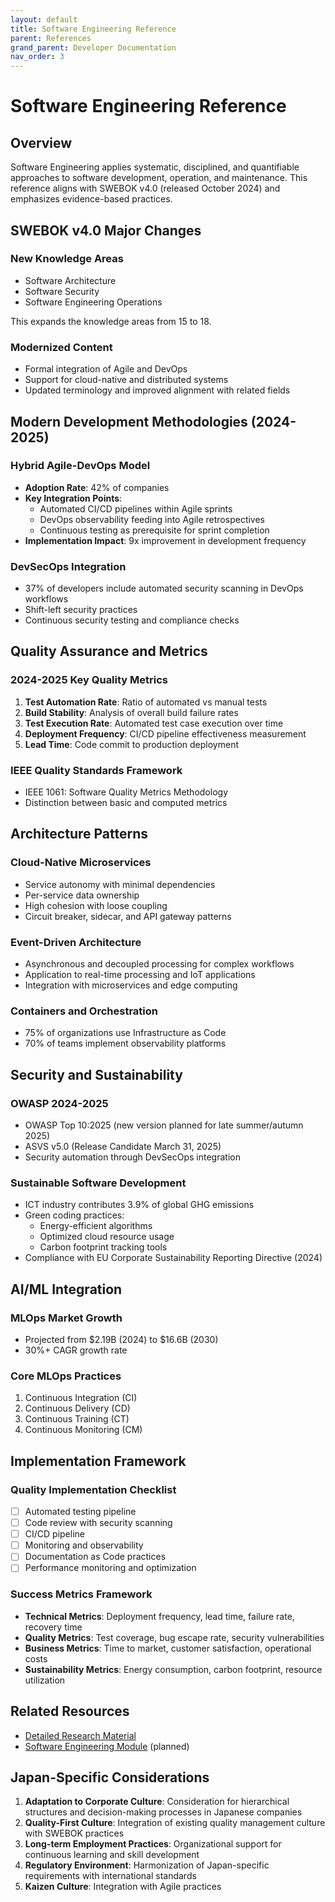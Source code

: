 ```yaml
---
layout: default
title: Software Engineering Reference
parent: References
grand_parent: Developer Documentation
nav_order: 3
---
```


# Software Engineering Reference

## Overview

Software Engineering applies systematic, disciplined, and quantifiable approaches to software development, operation, and maintenance. This reference aligns with SWEBOK v4.0 (released October 2024) and emphasizes evidence-based practices.

## SWEBOK v4.0 Major Changes

### New Knowledge Areas
- Software Architecture
- Software Security
- Software Engineering Operations

This expands the knowledge areas from 15 to 18.

### Modernized Content
- Formal integration of Agile and DevOps
- Support for cloud-native and distributed systems
- Updated terminology and improved alignment with related fields

## Modern Development Methodologies (2024-2025)

### Hybrid Agile-DevOps Model
- **Adoption Rate**: 42% of companies
- **Key Integration Points**:
  - Automated CI/CD pipelines within Agile sprints
  - DevOps observability feeding into Agile retrospectives
  - Continuous testing as prerequisite for sprint completion
- **Implementation Impact**: 9x improvement in development frequency

### DevSecOps Integration
- 37% of developers include automated security scanning in DevOps workflows
- Shift-left security practices
- Continuous security testing and compliance checks

## Quality Assurance and Metrics

### 2024-2025 Key Quality Metrics
1. **Test Automation Rate**: Ratio of automated vs manual tests
2. **Build Stability**: Analysis of overall build failure rates
3. **Test Execution Rate**: Automated test case execution over time
4. **Deployment Frequency**: CI/CD pipeline effectiveness measurement
5. **Lead Time**: Code commit to production deployment

### IEEE Quality Standards Framework
- IEEE 1061: Software Quality Metrics Methodology
- Distinction between basic and computed metrics

## Architecture Patterns

### Cloud-Native Microservices
- Service autonomy with minimal dependencies
- Per-service data ownership
- High cohesion with loose coupling
- Circuit breaker, sidecar, and API gateway patterns

### Event-Driven Architecture
- Asynchronous and decoupled processing for complex workflows
- Application to real-time processing and IoT applications
- Integration with microservices and edge computing

### Containers and Orchestration
- 75% of organizations use Infrastructure as Code
- 70% of teams implement observability platforms

## Security and Sustainability

### OWASP 2024-2025
- OWASP Top 10:2025 (new version planned for late summer/autumn 2025)
- ASVS v5.0 (Release Candidate March 31, 2025)
- Security automation through DevSecOps integration

### Sustainable Software Development
- ICT industry contributes 3.9% of global GHG emissions
- Green coding practices:
  - Energy-efficient algorithms
  - Optimized cloud resource usage
  - Carbon footprint tracking tools
- Compliance with EU Corporate Sustainability Reporting Directive (2024)

## AI/ML Integration

### MLOps Market Growth
- Projected from $2.19B (2024) to $16.6B (2030)
- 30%+ CAGR growth rate

### Core MLOps Practices
1. Continuous Integration (CI)
2. Continuous Delivery (CD)
3. Continuous Training (CT)
4. Continuous Monitoring (CM)

## Implementation Framework

### Quality Implementation Checklist
- [ ] Automated testing pipeline
- [ ] Code review with security scanning
- [ ] CI/CD pipeline
- [ ] Monitoring and observability
- [ ] Documentation as Code practices
- [ ] Performance monitoring and optimization

### Success Metrics Framework
- **Technical Metrics**: Deployment frequency, lead time, failure rate, recovery time
- **Quality Metrics**: Test coverage, bug escape rate, security vulnerabilities
- **Business Metrics**: Time to market, customer satisfaction, operational costs
- **Sustainability Metrics**: Energy consumption, carbon footprint, resource utilization

## Related Resources

- [Detailed Research Material](/home/dobachi/Sources/AI_Instruction_Kits/docs/references/expertise/software_engineering_best_practices_2024.md)
- [Software Engineering Module](/home/dobachi/Sources/AI_Instruction_Kits/modular/en/modules/expertise/software_engineering.md) (planned)

## Japan-Specific Considerations

1. **Adaptation to Corporate Culture**: Consideration for hierarchical structures and decision-making processes in Japanese companies
2. **Quality-First Culture**: Integration of existing quality management culture with SWEBOK practices
3. **Long-term Employment Practices**: Organizational support for continuous learning and skill development
4. **Regulatory Environment**: Harmonization of Japan-specific requirements with international standards
5. **Kaizen Culture**: Integration with Agile practices